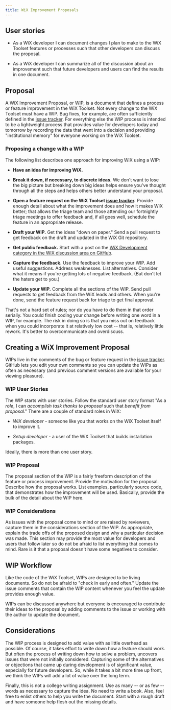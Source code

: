 ```yaml
---
title: WiX Improvement Proposals
---
```


## User stories

* As a WiX developer I can document changes I plan to make to the WiX Toolset features or processes
such that other developers can discuss the proposal.

* As a WiX developer I can summarize all of the discussion about an improvement such that future
developers and users can find the results in one document.

## Proposal

A WiX Improvement Proposal, or WIP, is a document that defines a process or feature
improvement in the WiX Toolset. Not every change to the WiX Toolset must have a WIP. Bug
fixes, for example, are often sufficiently defined in the [issue tracker]. For
everything else the WIP process is intended to be a lightweight process that provides value
for developers today and tomorrow by recording the data that went into a decision and
providing "institutional memory" for everyone working on the WiX Toolset.

### Proposing a change with a WIP

The following list describes one approach for improving WiX using a WIP:

- **Have an idea for improving WiX.**

- **Break it down, if necessary, to discrete ideas.** We don't want to lose the big picture but
breaking down big ideas helps ensure you've thought through all the steps and helps others better
understand your proposal.

- **Open a feature request on the WiX Toolset [issue tracker].** Provide enough detail about what the
improvement does and how it makes WiX better; that allows the triage team and those attending our fortnightly triage meetings to offer feedback and, if all goes well, schedule the feature in an appropriate release.

- **Draft your WIP.** Get the ideas "down on paper." Send a pull request to get feedback on the draft and updated in the WiX Git repository.

- **Get public feedback.** Start with a post on the [WiX Development category in the WiX discussion area on GitHub](https://github.com/orgs/wixtoolset/discussions/categories/wix-development).

- **Capture the feedback.** Use the feedback to improve your WIP. Add useful suggestions. Address weaknesses. List alternatives. Consider what it means if you're getting lots of negative feedback. (But don't let the haters get to you.)

- **Update your WIP.** Complete all the sections of the WIP. Send pull requests to get feedback from the WiX leads and others. When you're done, send the feature request back for triage to get final approval.

That's not a hard set of rules; nor do you have to do them in that order serially. You could finish coding your change before writing one word in a WIP, for example. The risk in doing so is that you miss out on feedback when you could incorporate it at relatively low cost -- that is, relatively little rework. It's better to overcommunicate and overdiscuss.

## Creating a WiX Improvement Proposal

WIPs live in the comments of the bug or feature request in the [issue tracker]. GitHub lets you edit your own comments so you can update the WIPs as often as necessary (and previous comment versions are available for your viewing pleasure).


### WIP User Stories

The WIP starts with user stories. Follow the standard user story format "As a _role_, I can
_accomplish task thanks to proposal_ such that _benefit from proposal_." There are a couple
of standard roles in WiX:

* *WiX developer* - someone like you that works on the WiX Toolset itself to improve it.

* *Setup developer* - a user of the WiX Toolset that builds installation packages.

Ideally, there is more than one user story.


### WIP Proposal

The proposal section of the WIP is a fairly freeform description of the feature or process
improvement. Provide the motivation for the proposal. Describe how the proposal works. List examples,
particularly source code, that demonstrates how the improvement will be used. Basically, provide
the bulk of the detail about the WIP here.


### WIP Considerations

As issues with the proposal come to mind or are raised by reviewers, capture them in the
considerations section of the WIP. As appropriate, explain the trade offs of the proposed
design and why a particular decision was made. This section may provide the most value for
developers and users that follow later so do not be afraid to list everything that comes
to mind. Rare is it that a proposal doesn't have some negatives to consider.

## WIP Workflow

Like the code of the WiX Toolset, WIPs are designed to be living documents. So do not be afraid to "check in early and often." Update the issue comments that contain the WIP content whenever you feel the update provides enough value.

WIPs can be discussed anywhere but everyone is encouraged to contribute their ideas to the proposal by adding comments to the issue or working with the author to update the document.


## Considerations

The WIP process is designed to add value with as little overhead as possible. Of course, it takes effort to write down how a feature should work. But often the process of writing down how to solve a problem, uncovers issues that were not initially considered. Capturing some of the alternatives or objections that came up during development is of significant value, especially for future developers. So, while it takes a bit more time up front, we think the WIPs will add a lot of value over the long term.

Finally, this is not a college writing assignment. Use as many -- or as few -- words as necessary to capture the idea. No need to write a book. Also, feel free to enlist others to help you write the document. Start with a rough draft and have someone help flesh out the missing details.


[issue tracker]: gethelp.md#bugs
